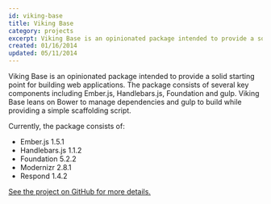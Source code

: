 ```yaml
---
id: viking-base
title: Viking Base
category: projects
excerpt: Viking Base is an opinionated package intended to provide a solid starting point for building web applications. The package consists of several key components including Ember.js, Handlebars.js, Foundation and gulp. Viking Base leans on Bower to manage dependencies and gulp to build while providing a simple scaffolding script.
created: 01/16/2014
updated: 05/11/2014
---
```


Viking Base is an opinionated package intended to provide a solid starting point for building web applications. The package consists of several key components including Ember.js, Handlebars.js, Foundation and gulp. Viking Base leans on Bower to manage dependencies and gulp to build while providing a simple scaffolding script.

Currently, the package consists of:

* Ember.js 1.5.1
* Handlebars.js 1.1.2
* Foundation 5.2.2
* Modernizr 2.8.1
* Respond 1.4.2

[See the project on GitHub for more details.](https://github.com/jneurock/viking-base)